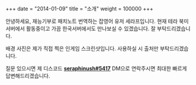 +++
date  = "2014-01-09"
title = "소개"
weight = 100000
+++

안녕하세요, 재능기부로 패치노트 번역하는 잡영어 유저 세라프입니다. 현재 테라 북미서버에서 활동중이고 가끔 한국서버에서도 만나보실 수 있겠습니다. 잘 부탁드리겠습니다.

배경 사진은 제가 직접 찍은 인게임 스크린샷입니다. 사용하실 시 출처만 부탁드리겠습니다.

질문 있으시면 제 디스코드 [**seraphinush#5417**](https://discord.gg/A64RcA5) DM으로 연락주시면 최대한 빠르게 답변해드리겠습니다.